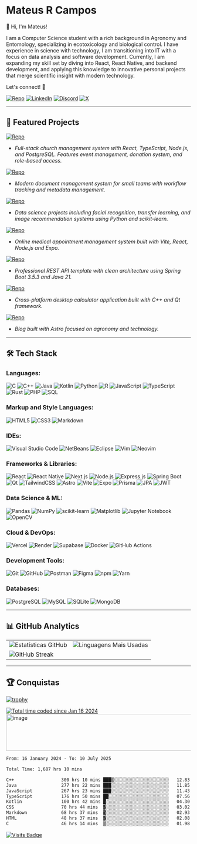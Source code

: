 # Mateus R Campos

👋 Hi, I'm Mateus!

I am a Computer Science student with a rich background in Agronomy and Entomology, specializing in ecotoxicology and biological control. I have experience in science with technology, I am transitioning into IT with a focus on data analysis and software development. Currently, I am expanding my skill set by diving into React, React Native, and backend development, and applying this knowledge to innovative personal projects that merge scientific insight with modern technology.

Let's connect! 🚀

[![Repo](https://img.shields.io/badge/Portfolio-black?style=for-the-badge)](https://portfolio-mateusribeirocampos.vercel.app/en)
[![LinkedIn](https://img.shields.io/badge/LinkedIn-Connect%20Profissional-0077B5?style=for-the-badge&logo=linkedin&logoColor=white)](https://www.linkedin.com/in/mateus-ribeiro-de-campos-6a135331)
[![Discord](https://img.shields.io/badge/Discord-7289DA?style=for-the-badge&logo=discord&logoColor=white)](https://discord.com/channels/@_mateuscampos/)
[![X](https://img.shields.io/badge/X-000?style=for-the-badge&logo=x)](https://x.com/@MateusR1Campos)

---

## 💼 Featured Projects

[![Repo](https://img.shields.io/badge/Santa_Rita_Church-TypeScript-blue?style=for-the-badge)](https://github.com/mateusribeirocampos/santarita)

- _Full-stack church management system with React, TypeScript, Node.js, and PostgreSQL. Features event management, donation system, and role-based access._

[![Repo](https://img.shields.io/badge/SYSMP-TypeScript-blue?style=for-the-badge)](https://github.com/mateusribeirocampos/sysmp)

- _Modern document management system for small teams with workflow tracking and metadata management._

[![Repo](https://img.shields.io/badge/Machine_Learning_Studies-Python-blue?style=for-the-badge)](https://github.com/mateusribeirocampos/diollm)

- _Data science projects including facial recognition, transfer learning, and image recommendation systems using Python and scikit-learn._

[![Repo](https://img.shields.io/badge/Dragenda-JavaScript-blue?style=for-the-badge)](https://github.com/mateusribeirocampos/dragenda)

- _Online medical appointment management system built with Vite, React, Node.js and Expo._

[![Repo](https://img.shields.io/badge/Spring_Boot_API-Java-blue?style=for-the-badge)](https://github.com/mateusribeirocampos/spring-boot-crud-api-template)

- _Professional REST API template with clean architecture using Spring Boot 3.5.3 and Java 21._

[![Repo](https://img.shields.io/badge/Qt_Calculator-C++-blue?style=for-the-badge)](https://github.com/mateusribeirocampos/Calcd_Qt)

- _Cross-platform desktop calculator application built with C++ and Qt framework._

[![Repo](https://img.shields.io/badge/Agro2Code%20Blog-Astro-blue?style=for-the-badge)](https://github.com/mateusribeirocampos/agro2code-blog)

- _Blog built with Astro focused on agronomy and technology._

---

## 🛠️ Tech Stack

### **Languages:**

![C](https://img.shields.io/badge/c-%2300599C.svg?style=for-the-badge&logo=c&logoColor=white)
![C++](https://img.shields.io/badge/c++-%2300599C.svg?style=for-the-badge&logo=c%2B%2B&logoColor=white)
![Java](https://img.shields.io/badge/java-%23ED8B00.svg?style=for-the-badge&logo=openjdk&logoColor=white)
![Kotlin](https://img.shields.io/badge/Kotlin-7F52FF?style=for-the-badge&logo=Kotlin&logoColor=white)
![Python](https://img.shields.io/badge/python-3670A0?style=for-the-badge&logo=python&logoColor=white)
![R](https://img.shields.io/badge/R-276DC3?style=for-the-badge&logo=r&logoColor=white)
![JavaScript](https://img.shields.io/badge/javascript-%23323330.svg?style=for-the-badge&logo=javascript&logoColor=%23F7DF1E)
![TypeScript](https://img.shields.io/badge/typescript-%23007ACC.svg?style=for-the-badge&logo=typescript&logoColor=white)
![Rust](https://img.shields.io/badge/rust-%23000000.svg?style=for-the-badge&logo=rust&logoColor=white)
![PHP](https://img.shields.io/badge/php-%23777BB4.svg?style=for-the-badge&logo=php&logoColor=white)
![SQL](https://img.shields.io/badge/sql-%23025E8C.svg?style=for-the-badge&logo=amazondynamodb&logoColor=white)

### **Markup and Style Languages:**

![HTML5](https://img.shields.io/badge/HTML5-E34F26?style=for-the-badge&logo=html5&logoColor=white)
![CSS3](https://img.shields.io/badge/CSS3-1572B6?style=for-the-badge&logo=css3&logoColor=white)
![Markdown](https://img.shields.io/badge/Markdown-000?style=for-the-badge&logo=markdown)

### **IDEs:**

![Visual Studio Code](https://img.shields.io/badge/VS_Code-22a6f1?style=for-the-badge&logo=visual%20studio%20code&logoColor=white)
![NetBeans](https://img.shields.io/badge/NetBeans-327ac4?style=for-the-badge&logo=apache%20netbeans%20ide&logoColor=white)
![Eclipse](https://img.shields.io/badge/Eclipse-071643?style=for-the-badge&logo=eclipse&logoColor=white)
![Vim](https://img.shields.io/badge/Vim-3b883b?style=for-the-badge&logo=vim&logoColor=white)
![Neovim](https://img.shields.io/badge/Neovim-3b883b?logo=neovim&logoColor=white&style=for-the-badge)

### **Frameworks & Libraries:**

![React](https://img.shields.io/badge/React-20232A?style=for-the-badge&logo=react&logoColor=61DAFB)
![React Native](https://img.shields.io/badge/React_Native-20232A?style=for-the-badge&logo=react&logoColor=61DAFB)
![Next.js](https://img.shields.io/badge/Next.js-000000?style=for-the-badge&logo=next.js&logoColor=white)
![Node.js](https://img.shields.io/badge/Node.js-339933?style=for-the-badge&logo=nodedotjs&logoColor=white)
![Express.js](https://img.shields.io/badge/Express.js-000000?style=for-the-badge&logo=express&logoColor=white)
![Spring Boot](https://img.shields.io/badge/Spring_Boot-6DB33F?style=for-the-badge&logo=spring-boot&logoColor=white)
![Qt](https://img.shields.io/badge/Qt-%23217346.svg?style=for-the-badge&logo=Qt&logoColor=white)
![TailwindCSS](https://img.shields.io/badge/tailwindcss-%2338B2AC.svg?style=for-the-badge&logo=tailwind-css&logoColor=white)
![Astro](https://img.shields.io/badge/astro-%232C2052.svg?style=for-the-badge&logo=astro&logoColor=white)
![Vite](https://img.shields.io/badge/vite-%23646CFF.svg?style=for-the-badge&logo=vite&logoColor=white)
![Expo](https://img.shields.io/badge/expo-1C1E24?style=for-the-badge&logo=expo&logoColor=#D04A37)
![Prisma](https://img.shields.io/badge/Prisma-3982CE?style=for-the-badge&logo=Prisma&logoColor=white)
![JPA](https://img.shields.io/badge/JPA-6DB33F?style=for-the-badge&logo=spring&logoColor=white)
![JWT](https://img.shields.io/badge/JWT-black?style=for-the-badge&logo=JSON%20web%20tokens)

### **Data Science & ML:**

![Pandas](https://img.shields.io/badge/pandas-%23150458.svg?style=for-the-badge&logo=pandas&logoColor=white)
![NumPy](https://img.shields.io/badge/numpy-%23013243.svg?style=for-the-badge&logo=numpy&logoColor=white)
![scikit-learn](https://img.shields.io/badge/scikit--learn-%23F7931E.svg?style=for-the-badge&logo=scikit-learn&logoColor=white)
![Matplotlib](https://img.shields.io/badge/Matplotlib-%23ffffff.svg?style=for-the-badge&logo=Matplotlib&logoColor=black)
![Jupyter Notebook](https://img.shields.io/badge/jupyter-%23FA0F00.svg?style=for-the-badge&logo=jupyter&logoColor=white)
![OpenCV](https://img.shields.io/badge/opencv-%23white.svg?style=for-the-badge&logo=opencv&logoColor=white)

### **Cloud & DevOps:**

![Vercel](https://img.shields.io/badge/vercel-%23000000.svg?style=for-the-badge&logo=vercel&logoColor=white)
![Render](https://img.shields.io/badge/Render-%46E3B7.svg?style=for-the-badge&logo=render&logoColor=white)
![Supabase](https://img.shields.io/badge/Supabase-3ECF8E?style=for-the-badge&logo=supabase&logoColor=white)
![Docker](https://img.shields.io/badge/docker-1d63ed?style=for-the-badge&logo=docker&logoColor=white)
![GitHub Actions](https://img.shields.io/badge/github%20actions-%232671E5.svg?style=for-the-badge&logo=githubactions&logoColor=white)

### **Development Tools:**

![Git](https://img.shields.io/badge/GIT-E44C30?style=for-the-badge&logo=git&logoColor=white)
![GitHub](https://img.shields.io/badge/github-%23121011.svg?style=for-the-badge&logo=github&logoColor=white)
![Postman](https://img.shields.io/badge/Postman-FF6C37.svg?style=for-the-badge&logo=Postman&logoColor=white)
![Figma](https://img.shields.io/badge/Figma-696969?style=for-the-badge&logo=figma&logoColor=figma)
![npm](https://img.shields.io/badge/NPM-%23CB3837.svg?style=for-the-badge&logo=npm&logoColor=white)
![Yarn](https://img.shields.io/badge/yarn-%232C8EBB.svg?style=for-the-badge&logo=yarn&logoColor=white)

### **Databases:**

![PostgreSQL](https://img.shields.io/badge/postgresql-%23316192.svg?style=for-the-badge&logo=postgresql&logoColor=white)
![MySQL](https://img.shields.io/badge/MySQL-3e6e93?style=for-the-badge&logo=mysql&logoColor=white)
![SQLite](https://img.shields.io/badge/SQLite-2b5e7d?style=for-the-badge&logo=sqlite&logoColor=white)
![MongoDB](https://img.shields.io/badge/MongoDB-%234ea94b.svg?style=for-the-badge&logo=mongodb&logoColor=white)

---

## 📊 GitHub Analytics

<table align="center">
  <tr>
    <td>
      <img src="https://github-readme-stats-sigma-five.vercel.app/api?username=mateusribeirocampos&show_icons=true&theme=dark&include_all_commits=true" alt="Estatísticas GitHub">
    </td>
    <td>
      <img src="https://github-readme-stats-sigma-five.vercel.app/api/top-langs/?username=mateusribeirocampos&layout=compact&theme=dark&hide=html,css" alt="Linguagens Mais Usadas">
    </td>
  </tr>
  <tr>
    <td colspan="2">
      <img src="https://streak-stats.demolab.com?user=mateusribeirocampos&theme=dark&border_radius=5" alt="GitHub Streak" />
    </td>
  </tr>
</table>

---

## 🏆 Conquistas

[![trophy](https://github-profile-trophy.vercel.app/?username=mateusribeirocampos&theme=onedark&rank=SSS,SS,S,AAA,AA,A,B,C)](https://github.com/ryo-ma/github-profile-trophy)
<div>
<div>
  <a href="https://wakatime.com/@018d1435-2bbc-41f2-9c8e-18d6109531a4"><img src="https://wakatime.com/badge/user/018d1435-2bbc-41f2-9c8e-18d6109531a4.svg" alt="Total time coded since Jan 16 2024" /></a>
</div>
  <a>
    <img height="100" src="https://media2.giphy.com/media/v1.Y2lkPTc5MGI3NjExMjJxb3Jtem1neGU3dm8wN3E5YzFzeG9hbHVjOWViNDZ6YWZwMGNveSZlcD12MV9pbnRlcm5hbF9naWZfYnlfaWQmY3Q9Zw/rwiTOXmYsb6uD3BeM6/giphy.gif" width="1050" alt="image">
  </a>
</div>

<!--START_SECTION:waka-->

```txt
From: 16 January 2024 - To: 10 July 2025

Total Time: 1,687 hrs 10 mins

C++                  300 hrs 10 mins ███▒░░░░░░░░░░░░░░░░░░░░░   12.83 %
Java                 277 hrs 22 mins ███░░░░░░░░░░░░░░░░░░░░░░   11.85 %
JavaScript           267 hrs 23 mins ███░░░░░░░░░░░░░░░░░░░░░░   11.43 %
TypeScript           176 hrs 50 mins ██░░░░░░░░░░░░░░░░░░░░░░░   07.56 %
Kotlin               100 hrs 42 mins █░░░░░░░░░░░░░░░░░░░░░░░░   04.30 %
CSS                  70 hrs 44 mins  ▓░░░░░░░░░░░░░░░░░░░░░░░░   03.02 %
Markdown             68 hrs 37 mins  ▓░░░░░░░░░░░░░░░░░░░░░░░░   02.93 %
HTML                 48 hrs 37 mins  ▓░░░░░░░░░░░░░░░░░░░░░░░░   02.08 %
C                    46 hrs 14 mins  ▒░░░░░░░░░░░░░░░░░░░░░░░░   01.98 %
```

<!--END_SECTION:waka-->

[![Visits Badge](https://komarev.com/ghpvc/?username=mateusribeirocampos&style=flat-square&color=blue)](https://github.com/mateusribeirocampos)
